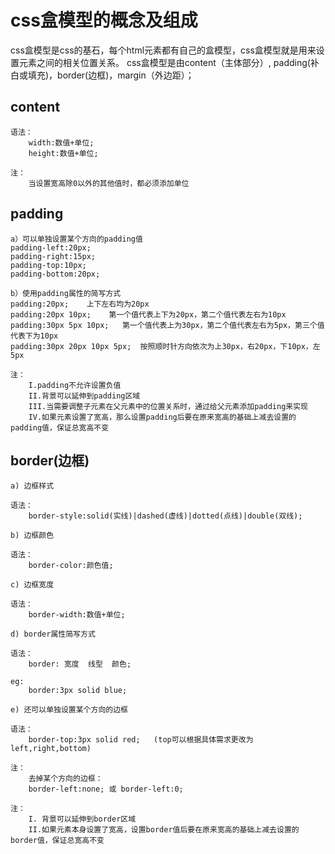 # css盒模型的概念及组成

css盒模型是css的基石，每个html元素都有自己的盒模型，css盒模型就是用来设置元素之间的相关位置关系。
css盒模型是由content（主体部分）, padding(补白或填充)，border(边框)，margin（外边距）；

## content

	语法：
		width:数值+单位;
        height:数值+单位;

	注：
		当设置宽高除0以外的其他值时，都必须添加单位
		
## padding

	a）可以单独设置某个方向的padding值
	padding-left:20px;   
	padding-right:15px;
	padding-top:10px;
	padding-bottom:20px;

	b）使用padding属性的简写方式
	padding:20px;    上下左右均为20px
	padding:20px 10px;    第一个值代表上下为20px，第二个值代表左右为10px
	padding:30px 5px 10px;   第一个值代表上为30px，第二个值代表左右为5px，第三个值代表下为10px
	padding:30px 20px 10px 5px;  按照顺时针方向依次为上30px，右20px，下10px，左5px

	注：
		I.padding不允许设置负值
		II.背景可以延伸到padding区域
		III.当需要调整子元素在父元素中的位置关系时，通过给父元素添加padding来实现
		IV.如果元素设置了宽高，那么设置padding后要在原来宽高的基础上减去设置的padding值，保证总宽高不变
		
## border(边框)

	a) 边框样式

	语法：
		border-style:solid(实线)|dashed(虚线)|dotted(点线)|double(双线);

	b) 边框颜色

	语法：
		border-color:颜色值;

	c) 边框宽度

	语法：
		border-width:数值+单位;

	d) border属性简写方式

	语法：
		border: 宽度  线型  颜色;

	eg: 
		border:3px solid blue;

	e) 还可以单独设置某个方向的边框

	语法： 
		border-top:3px solid red;   (top可以根据具体需求更改为left,right,bottom)

	注：
		去掉某个方向的边框：
		border-left:none; 或 border-left:0;  

	注： 
		I. 背景可以延伸到border区域
        II.如果元素本身设置了宽高，设置border值后要在原来宽高的基础上减去设置的border值，保证总宽高不变	
		